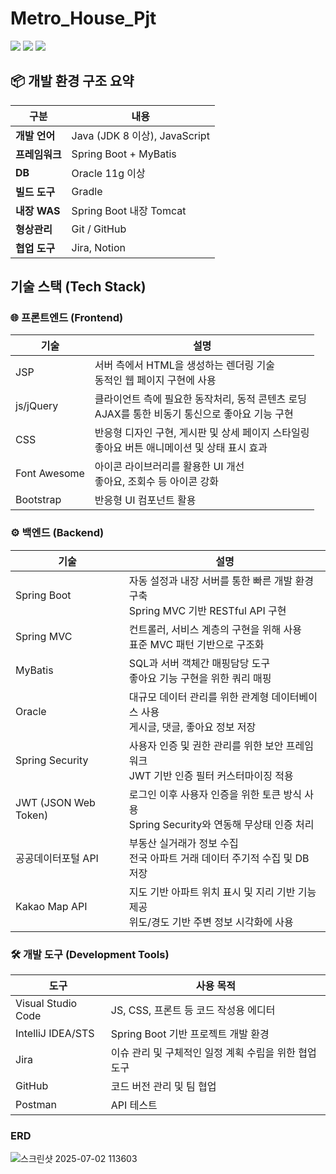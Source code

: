 # Metro_House_Pjt

  <img src="https://img.shields.io/badge/java-007396?style=for-the-badge&logo=java&logoColor=white"> 
  <img src="https://img.shields.io/badge/oracle-F80000?style=for-the-badge&logo=oracle&logoColor=white"> 
  <img src="https://img.shields.io/badge/spring-6DB33F?style=for-the-badge&logo=spring&logoColor=white"> 

## 📦 개발 환경 구조 요약

| 구분 | 내용
|-----|-----
| **개발 언어** | Java (JDK 8 이상), JavaScript
| **프레임워크** | Spring Boot + MyBatis
| **DB** | Oracle 11g 이상
| **빌드 도구** | Gradle
| **내장 WAS** | Spring Boot 내장 Tomcat
| **형상관리** | Git / GitHub
| **협업 도구** | Jira, Notion


## 기술 스택 (Tech Stack)

### 🌐 프론트엔드 (Frontend)

| 기술 | 설명
|-----|-----
| JSP | 서버 측에서 HTML을 생성하는 렌더링 기술<br>동적인 웹 페이지 구현에 사용
| js/jQuery | 클라이언트 측에 필요한 동작처리, 동적 콘텐츠 로딩<br>AJAX를 통한 비동기 통신으로 좋아요 기능 구현
| CSS | 반응형 디자인 구현, 게시판 및 상세 페이지 스타일링 <br>좋아요 버튼 애니메이션 및 상태 표시 효과
| Font Awesome | 아이콘 라이브러리를 활용한 UI 개선<br>좋아요, 조회수 등 아이콘 강화
| Bootstrap | 반응형 UI 컴포넌트 활용


### ⚙️ 백엔드 (Backend)

| 기술 | 설명
|-----|-----
| Spring Boot | 자동 설정과 내장 서버를 통한 빠른 개발 환경 구축<br>Spring MVC 기반 RESTful API 구현
| Spring MVC | 컨트롤러, 서비스 계층의 구현을 위해 사용<br>표준 MVC 패턴 기반으로 구조화
| MyBatis | SQL과 서버 객체간 매핑담당 도구<br>좋아요 기능 구현을 위한 쿼리 매핑
| Oracle | 대규모 데이터 관리를 위한 관계형 데이터베이스 사용<br>게시글, 댓글, 좋아요 정보 저장
| Spring Security | 사용자 인증 및 권한 관리를 위한 보안 프레임워크<br>JWT 기반 인증 필터 커스터마이징 적용
| JWT (JSON Web Token) | 로그인 이후 사용자 인증을 위한 토큰 방식 사용<br>Spring Security와 연동해 무상태 인증 처리
| 공공데이터포털 API	| 부동산 실거래가 정보 수집<br>전국 아파트 거래 데이터 주기적 수집 및 DB 저장
|Kakao Map API	| 지도 기반 아파트 위치 표시 및 지리 기반 기능 제공<br>위도/경도 기반 주변 정보 시각화에 사용


### 🛠️ 개발 도구 (Development Tools)

| 도구 | 사용 목적
|-----|-----
| Visual Studio Code | JS, CSS, 프론트 등 코드 작성용 에디터
| IntelliJ IDEA/STS | Spring Boot 기반 프로젝트 개발 환경
| Jira | 이슈 관리 및 구체적인 일정 계획 수립을 위한 협업 도구
| GitHub | 코드 버전 관리 및 팀 협업
| Postman | API 테스트


### ERD
![스크린샷 2025-07-02 113603](https://github.com/user-attachments/assets/21c4456a-779b-4199-a394-c82380a5dd1c)
